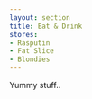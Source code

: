 ```yaml
---
layout: section
title: Eat & Drink
stores:
- Rasputin
- Fat Slice
- Blondies
---
```


Yummy stuff..
